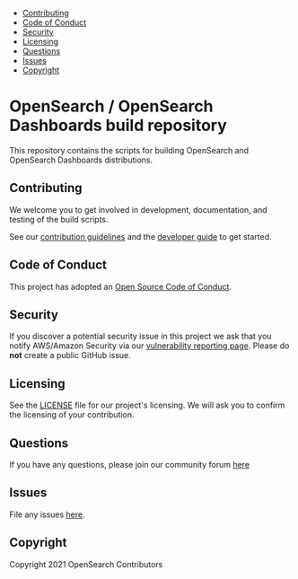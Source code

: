  - [Contributing](#contributing)
 - [Code of Conduct](#code-of-conduct)
 - [Security](#security)
 - [Licensing](#licensing)
 - [Questions](#Questions)
 - [Issues](#Issues)
 - [Copyright](#copyright)

 # OpenSearch / OpenSearch Dashboards build repository

This repository contains the scripts for building OpenSearch and OpenSearch Dashboards distributions.

## Contributing

We welcome you to get involved in development, documentation, and testing of the build scripts.

See our [contribution guidelines](CONTRIBUTING.md) and the [developer guide](DEVELOPER_GUIDE.md) to get started.

## Code of Conduct

This project has adopted an [Open Source Code of Conduct](https://opendistro.github.io/for-elasticsearch/codeofconduct.html).

## Security

If you discover a potential security issue in this project we ask that you notify AWS/Amazon Security via our [vulnerability reporting page](http://aws.amazon.com/security/vulnerability-reporting/). Please do **not** create a public GitHub issue.

## Licensing

See the [LICENSE](LICENSE.txt) file for our project's licensing. We will ask you to confirm the licensing of your contribution.

## Questions

If you have any questions, please join our community forum [here](https://discuss.opendistrocommunity.dev/)

## Issues

File any issues [here](https://github.com/opensearch-project/opensearch-build/issues).

## Copyright

Copyright 2021 OpenSearch Contributors
